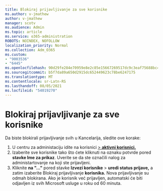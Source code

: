 ```yaml
---
title: Blokiraj prijavljivanje za sve korisnike
ms.author: v-jmathew
author: v-jmathew
manager: scotv
ms.audience: Admin
ms.topic: article
ms.service: o365-administration
ROBOTS: NOINDEX, NOFOLLOW
localization_priority: Normal
ms.collection: Adm_O365
ms.custom:
- "9003536"
- "6445"
ms.openlocfilehash: 90d29fe284e70959e8e2c85e15667269517dc9c3eaf75688bc4750d8767fa2fd
ms.sourcegitcommit: b5f7da89a650d2915dc652449623c78be6247175
ms.translationtype: MT
ms.contentlocale: sr-Latn-RS
ms.lasthandoff: 08/05/2021
ms.locfileid: "54019270"
---
```

# <a name="block-sign-in-for-all-users"></a>Blokiraj prijavljivanje za sve korisnike

Da biste blokirali prijavljivanje svih u Kancelarija, sledite ove korake:

1. U centru za administaciju idite na korisnici [   >  **aktivni korisnici.**](https://admin.microsoft.com/Adminportal/Home?source=applauncher#/users)
2. Izaberite sve korisnike tako što ćete kliknuti na oznaku potvrde pored **stavke Ime za prikaz**. Uverite se da ste označili nalog za administartovanje na koji ste prijavljeni.
3. Kliknite **na "..."** pored stavke **Izvezi korisnike**  >  **uredi status prijave,** a zatim izaberite Blokiraj prijavljivanje **korisnika.** Nova prijavljivanje su odmah blokirana. Ako je korisnik već prijavljen, automatski će biti odjavljen iz svih Microsoft usluge u roku od 60 minuta.
